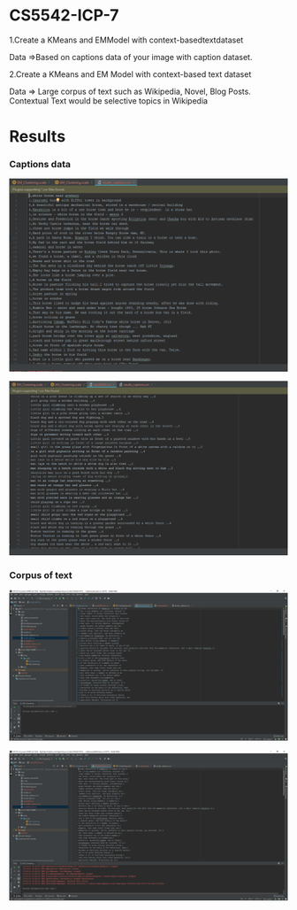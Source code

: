 # CS5542-ICP-7

1.Create a KMeans and EMModel with context-basedtextdataset 

Data =>Based on captions data of your image with caption dataset. 

2.Create a KMeans and EM Model with context-based text dataset 

Data => Large corpus of text such as Wikipedia, Novel, Blog Posts. Contextual Text would be selective topics in Wikipedia

# Results
### Captions data
![](https://github.com/anhnguyent93/CS5542/blob/master/images/ICP7_result_captions.PNG)

![](https://github.com/anhnguyent93/CS5542/blob/master/images/ICP7_resultEM_captions.PNG)

### Corpus of text
![](https://github.com/anhnguyent93/CS5542/blob/master/images/ICP7_result_text.PNG)

![](https://github.com/anhnguyent93/CS5542/blob/master/images/ICP7_resultEM_text.PNG)

